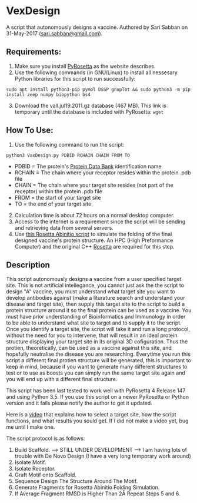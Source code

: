 # VexDesign
A script that autonomously designs a vaccine. Authored by Sari Sabban on 31-May-2017 (sari.sabban@gmail.com).

## Requirements:
1. Make sure you install [PyRosetta](http://www.pyrosetta.org) as the website describes.
2. Use the following commands (in GNU/Linux) to install all nessesary Python libraries for this script to run successfully:

`sudo apt install python3-pip pymol DSSP gnuplot && sudo python3 -m pip install zeep numpy biopython bs4`

3. Download the vall.jul19.2011.gz database (467 MB). This link is temporary until the database is included with PyRosetta:
`wget `

## How To Use:
1. Use the following command to run the script:

`python3 VaxDesign.py PDBID RCHAIN CHAIN FROM TO`

* PDBID = The protein's [Protein Data Bank](https://www.rcsb.org) identification name
* RCHAIN = The chain where your receptor resides within the protein .pdb file
* CHAIN = The chain where your target site resides (not part of the receptor) within the protein .pdb file
* FROM = the start of your target site
* TO = the end of your target site

2. Calculation time is about 72 hours on a normal desktop computer.
3. Access to the internet is a requirement since the script will be sending and retrieving data from several servers.
4. Use [this Rosetta Abinitio script](https://github.com/sarisabban/RosettaAbinitio) to simulate the folding of the final designed vaccine's protein structure. An HPC (High Preformance Computer) and the original C++ [Rosetta](https://www.rosettacommons.org/) are required for this step.

## Description
This script autonomously designs a vaccine from a user specified target site. This is not artificial intellegance, you cannot just ask the the script to design "A" vaccine, you must understand what target site you want to develop antibodies against (make a liturature search and understand your disease and target site), then supply this target site to the script to build a protein structure around it so the final protein can be used as a vaccine. You must have prior understanding of Bioinformatics and Immunology in order to be able to understand what site to target and to supply it to the script. Once you identify a target site, the script will take it and run a long protocol, without the need for you to intervene, that will result in an ideal protein structure displaying your target site in its original 3D cofiguration. Thus the protien, theoretically, can be used as a vaccine against this site, and hopefully neutralise the disease you are researching. Everytime you run this script a different final protien structure will be generated, this is important to keep in mind, because if you want to generate many different structures to test or to use as boosts you can simply run the same target site again and you will end up with a different final structure.

This script has been last tested to work well with PyRosetta 4 Release 147 and using Python 3.5. If you use this script on a newer PyRosetta or Python version and it fails please notify the author to get it updated.

Here is a [video](youtube.com/) that explains how to select a target site, how the script functions, and what results you sould get. If I did not make a video yet, bug me until I make one.

The script protocol is as follows:
1. Build Scaffold. --> STILL UNDER DEVELOPMENT --> I am having lots of trouble with De Novo Design (I have a very long temporary work around)
2. Isolate Motif.
3. Isolate Receptor.
4. Graft Motif onto Scaffold.
5. Sequence Design The Structure Around The Motif.
6. Generate Fragments for Rosetta Abinitio Folding Simulation.
7. If Average Fragment RMSD is Higher Than 2Å Repeat Steps 5 and 6.
